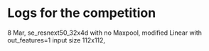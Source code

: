 # Logs for the competition

8 Mar, se_resnext50_32x4d with no Maxpool, modified Linear with out_features=1
input size 112x112,
